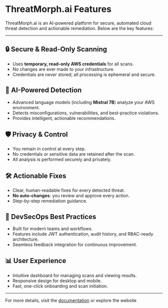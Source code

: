 # ThreatMorph.ai Features

ThreatMorph.ai is an AI-powered platform for secure, automated cloud threat detection and actionable remediation. Below are the key features:

---

## 🔒 Secure & Read-Only Scanning
- Uses **temporary, read-only AWS credentials** for all scans.
- No changes are ever made to your infrastructure.
- Credentials are never stored; all processing is ephemeral and secure.

## 🤖 AI-Powered Detection
- Advanced language models (including **Mistral 7B**) analyze your AWS environment.
- Detects misconfigurations, vulnerabilities, and best-practice violations.
- Provides intelligent, actionable recommendations.

## 🛡️ Privacy & Control
- You remain in control at every step.
- No credentials or sensitive data are retained after the scan.
- All analysis is performed securely and privately.

## 🛠️ Actionable Fixes
- Clear, human-readable fixes for every detected threat.
- **No auto-changes**: you review and approve every action.
- Step-by-step remediation guidance.

## 👥 DevSecOps Best Practices
- Built for modern teams and workflows.
- Features include JWT authentication, audit history, and RBAC-ready architecture.
- Seamless feedback integration for continuous improvement.

## 📊 User Experience
- Intuitive dashboard for managing scans and viewing results.
- Responsive design for desktop and mobile.
- Fast, one-click onboarding and scan initiation.

---

For more details, visit the [documentation](./README.md) or explore the website